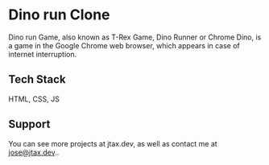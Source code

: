 # Dino run Clone

Dino run Game, also known as T-Rex Game, Dino Runner or Chrome Dino, is a game in the Google Chrome web browser, which appears in case of internet interruption.


## Tech Stack

HTML, CSS, JS


## Support

You can see more projects at jtax.dev, as well as contact me at [jose@jtax.dev](mailto:jose@jtax.dev)..
